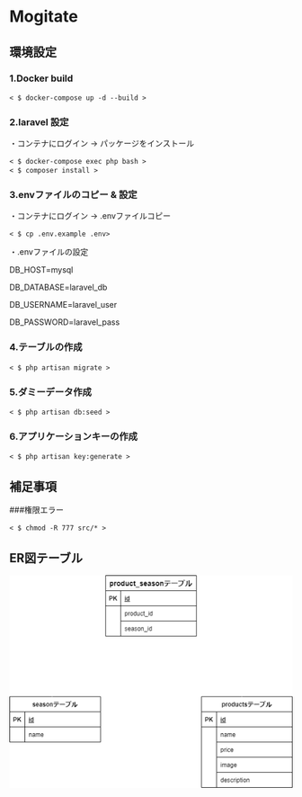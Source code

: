 # Mogitate
## 環境設定
### 1.Docker build

```
< $ docker-compose up -d --build >
```
### 2.laravel 設定

・コンテナにログイン → パッケージをインストール

```
< $ docker-compose exec php bash >
< $ composer install >
```
### 3.envファイルのコピー & 設定 

・コンテナにログイン → .envファイルコピー 

```
< $ cp .env.example .env>
```

・.envファイルの設定

  DB_HOST=mysql 
  
  DB_DATABASE=laravel_db  
  
  DB_USERNAME=laravel_user  
  
  DB_PASSWORD=laravel_pass 

### 4.テーブルの作成

```
< $ php artisan migrate >
```

### 5.ダミーデータ作成

```
< $ php artisan db:seed >
```

### 6.アプリケーションキーの作成

```
< $ php artisan key:generate >
```

## 補足事項

###権限エラー

```
< $ chmod -R 777 src/* >
```

## ER図テーブル

![ER図](src/README.drawio.png)
